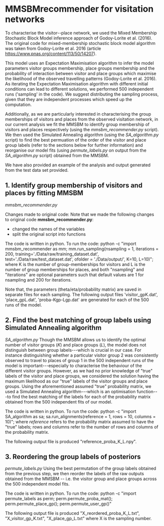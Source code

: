# MMSBMrecommender for visitation networks 
To characterise the visitor--place network, we used the Mixed Membership Stochastic Block Model inference approach of Godoy-Lorite et al. (2016). 
The original code for mixed-membership stochastic block model algorithm was taken from Godoy-Lorite et al. 2016 (article https://www.pnas.org/content/113/50/14207).

This model uses an Expectation Maximisation algorithm to infer the model parameters visitor groups membership, place groups membership and the probability of interaction between visitor and place groups which maximise the likelihood of the observed travelling patterns (Godoy-Lorite et al. 2016). 
As iterating the Expectation Maximisation algorithm with different initial conditions can lead to different solutions, we performed 500 independent runs ('sampling' in the code). We suggest distributing the sampling process, given that they are independent processes which speed up the computation.

Additionally, as we are particularly interested in characterising the group memberships of visitors and places from the observed visitation network, in our current analysis we fit the MMSBM to identify group membership of visitors and places respectively (using the *mmsbm_recommender.py* script). We then used the Simulated Annealing algorithm (using the *SA_algorithm.py* script) to find the best permuation of the order of the visitor and place group labels (refer to the sections below for further information) and reorganise our model fits (using *permute_labels.py* on output from the *SA_algorithm.py* script) obtained from the MMSBM.

We have also provided an example of the analysis and output generated from the test data set provided.

## 1. Identify group membership of visitors and places by fitting MMSBM
*mmsbm_recommender.py*

Changes made to original code:
Note that we made the following changes to original code **mmsbm_recommender.py**: 
- changed the names of the variables
- split the original script into functions

The code is written in python. To run the code:
python -c "import mmsbm_recommender as mm; mm.run_sampling(nsampling = 1, iterations = 200, training='./Data/raw/training_dataset.dat', test='./Data/raw/test_dataset.dat', ofolder = './Data/output/', K=10, L=10)"; where K is the number of group-memberships for visitors and L is the number of group memberships for places, and both "nsampling" and "iterations" are optional parameters such that default values are 1 for nsampling and 200 for iterations.

Note that, the parameters (theta/eta/probability matrix) are saved in separate files for each sampling. 
The following output files 'visitor_gpK.dat', 'place_gpL.dat', 'proba-Kgp-Lgp.dat' are generated for each of the 500 runs of the model.

## 2. Find the best matching of group labels using Simulated Annealing algorithm
*SA_algorithm.py*
Though the MMSBM allows us to identify the optimal number of visitor groups (*K*) and place groups (*L*), the model does not distinguish between group labels---which is crucial in our case. For instance distinguishing whether a particular visitor group 2 was consistently observed to travel to places of group 1 in the 500 independent runs of the model is important---especially to characterise the behaviour of the different visitor groups. However, as we had no prior knowledge of "true" labels of the visitor and place groups, we considered the solution having the maximum likelihood as our "true" labels of the visitor groups and place groups. Using the aforementioned assumed "true" probability matrix, we used a Simulated Annealing algorithm---which is an optimisation function---to find the best matching of the labels for each of the probability matrix obtained from the 500 independent fits of our model. 

The code is written in python. To run the code:
python -c "import SA_algorithm as sa; sa.run_alignments(reference = 1, rows = 10, columns = 10)"; where *reference* refers to the probability matrix assumed to have the "true" labels; rows and columns refer to the number of rows and columns of the probability matrix.

The following output file is produced "reference_proba_K_L.npy".

## 3. Reordering the group labels of posteriors
*permute_labels.py*
Using the best permutation of the group labels obtained from the previous step, we then reorder the labels of the raw outputs obtained from the MMSBM -- i.e. the visitor group and place groups across the 500 independent model fits. 

The code is written in python. To run the code:
python -c "import permute_labels as perm; perm.permute_proba_mat(); perm.permute_place_gp(); perm.permute_user_gp()"

The following output file is produced "X_reordered_proba_K_L.txt", "X_visitor_gp_K.txt", "X_place_gp_L.txt" where X is the sampling number.
